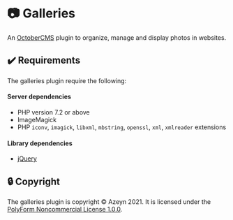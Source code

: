 # :camera: Galleries

An [OctoberCMS](https://octobercms.com/) plugin to organize, manage and display photos in websites.

## :heavy_check_mark: Requirements

The galleries plugin require the following:

#### Server dependencies

* PHP version 7.2 or above
* ImageMagick
* PHP ``iconv``, ``imagick``, ``libxml``, ``mbstring``, ``openssl``, ``xml``, ``xmlreader`` extensions

#### Library dependencies

* [jQuery](https://jquery.com/)

## :lock: Copyright

The galleries plugin is copyright &copy; Azeyn 2021. It is licensed under the
[PolyForm Noncommercial License 1.0.0](LICENSE.md).
